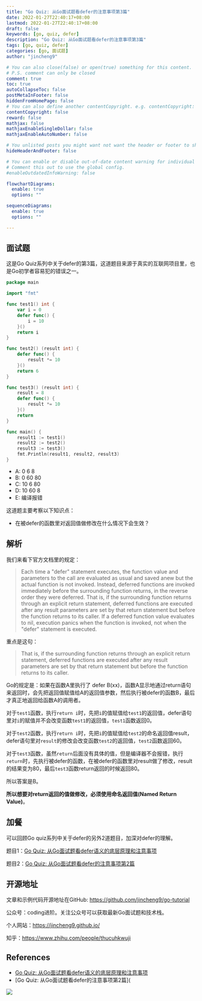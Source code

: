 ```yaml
---
title: "Go Quiz: 从Go面试题看defer的注意事项第3篇"
date: 2022-01-27T22:40:17+08:00
lastmod: 2022-01-27T22:40:17+08:00
draft: false
keywords: [go, quiz, defer]
description: "Go Quiz: 从Go面试题看defer的注意事项第3篇"
tags: [go, quiz, defer]
categories: [go, 面试题]
author: "jincheng9"

# You can also close(false) or open(true) something for this content.
# P.S. comment can only be closed
comment: true
toc: true
autoCollapseToc: false
postMetaInFooter: false
hiddenFromHomePage: false
# You can also define another contentCopyright. e.g. contentCopyright: "This is another copyright."
contentCopyright: false
reward: false
mathjax: false
mathjaxEnableSingleDollar: false
mathjaxEnableAutoNumber: false

# You unlisted posts you might want not want the header or footer to show
hideHeaderAndFooter: false

# You can enable or disable out-of-date content warning for individual post.
# Comment this out to use the global config.
#enableOutdatedInfoWarning: false

flowchartDiagrams:
  enable: true
  options: ""

sequenceDiagrams: 
  enable: true
  options: ""

---
```


## 面试题

这是Go Quiz系列中关于defer的第3篇，这道题目来源于真实的互联网项目里，也是Go初学者容易犯的错误之一。

```go
package main

import "fmt"

func test1() int {
	var i = 0
	defer func() {
		i = 10
	}()
	return i
}

func test2() (result int) {
	defer func() {
		result *= 10
	}()
	return 6
}

func test3() (result int) {
	result = 8
	defer func() {
		result *= 10
	}()
	return
}

func main() {
	result1 := test1()
	result2 := test2()
	result3 := test3()
	fmt.Println(result1, result2, result3)
}
```

- A: 0 6 8 
- B: 0 60 80
- C: 10 6 80
- D: 10 60 8
- E: 编译报错

这道题主要考察以下知识点：

* 在被defer的函数里对返回值做修改在什么情况下会生效？

   

## 解析

我们来看下官方文档里的规定：

> Each time a "defer" statement executes, the function value and parameters to
> the call are evaluated as usual and saved anew but the actual function is not 
> invoked. Instead, deferred functions are invoked immediately before the 
> surrounding function returns, in the reverse order they were deferred. That
> is, if the surrounding function returns through an explicit return statement, 
> deferred functions are executed after any result parameters are set by that 
> return statement but before the function returns to its caller. If a deferred
> function value evaluates to nil, execution panics when the function is 
> invoked, not when the "defer" statement is executed.

重点是这句：

> That is, if the surrounding function returns through an explicit return statement, 
> deferred functions are executed after any result parameters are set by that 
> return statement but before the function returns to its caller.

Go的规定是：如果在函数A里执行了 defer B(xx)，函数A显示地通过return语句来返回时，会先把返回值赋值给A的返回值参数，然后执行被defer的函数B，最后才真正地返回给函数A的调用者。

对于`test1`函数，执行`return i`时，先把`i`的值赋值给`test1`的返回值，defer语句里对`i`的赋值并不会改变函数`test1`的返回值，`test1`函数返回0。

对于`test2`函数，执行`return i`时，先把`i`的值赋值给`test2`的命名返回值result，defer语句里对`result`的修改会改变函数`test2`的返回值，`test2`函数返回60。

对于`test3`函数，虽然`return`后面没有具体的值，但是编译器不会报错，执行`return`时，先执行被defer的函数，在被defer的函数里对result做了修改，result的结果变为80，最后`test3`函数return返回的时候返回80。

所以答案是B。

**所以想要对return返回的值做修改，必须使用命名返回值(Named Return Value)**。



## 加餐

可以回顾Go quiz系列中关于defer的另外2道题目，加深对defer的理解。

题目1：[Go Quiz: 从Go面试题看defer语义的底层原理和注意事项](https://mp.weixin.qq.com/s?__biz=Mzg2MTcwNjc1Mg==&mid=2247483756&idx=1&sn=d536fa3340e1d5f91d72eaa8b67c8123&chksm=ce124e03f965c715e26f5943948e17d8e0ebb3c4a3a180a149219a610f83fc6eb77b3b166b6a&token=531427802&lang=zh_CN#rd)

题目2：[Go Quiz: 从Go面试题看defer的注意事项第2篇](http://link.zhihu.com/?target=https%3A//mp.weixin.qq.com/s%3F__biz%3DMzg2MTcwNjc1Mg%3D%3D%26mid%3D2247483762%26idx%3D1%26sn%3Dca4235d28d513267aa082dc12cb37fda%26chksm%3Dce124e1df965c70b06be48bc537bd628f3caf81e2837ebc2fbd0edddc6eb4f2b2c52e4d5c5d5%26token%3D531427802%26lang%3Dzh_CN%23rd)



## 开源地址

文章和示例代码开源地址在GitHub: https://github.com/jincheng9/go-tutorial

公众号：coding进阶。关注公众号可以获取最新Go面试题和技术栈。

个人网站：https://jincheng9.github.io/

知乎：https://www.zhihu.com/people/thucuhkwuji



## References

* [Go Quiz: 从Go面试题看defer语义的底层原理和注意事项](https://mp.weixin.qq.com/s?__biz=Mzg2MTcwNjc1Mg==&mid=2247483756&idx=1&sn=d536fa3340e1d5f91d72eaa8b67c8123&chksm=ce124e03f965c715e26f5943948e17d8e0ebb3c4a3a180a149219a610f83fc6eb77b3b166b6a&token=531427802&lang=zh_CN#rd)
* [Go Quiz: 从Go面试题看defer的注意事项第2篇](

![](/img/wechat.png)

